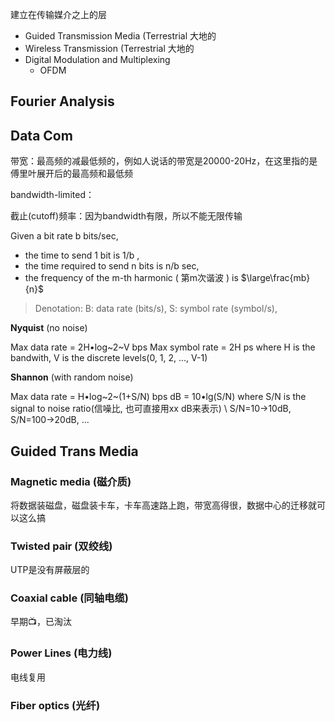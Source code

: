 建立在传输媒介之上的层

* Guided Transmission Media (Terrestrial 大地的
* Wireless Transmission (Terrestrial 大地的
* Digital Modulation and Multiplexing
    * OFDM

## Fourier Analysis

## Data Com

带宽：最高频的减最低频的，例如人说话的带宽是20000-20Hz，在这里指的是傅里叶展开后的最高频和最低频

bandwidth-limited：

截止(cutoff)频率：因为bandwidth有限，所以不能无限传输



Given a bit rate b bits/sec,

* the time to send 1 bit is 1/b ,
* the time required to send n bits is n/b sec,
* the frequency of the m-th harmonic ( 第m次谐波 ) is $\large\frac{mb}{n}$



> Denotation: B: data rate (bits/s), S: symbol rate (symbol/s),

**Nyquist** (no noise)

Max data rate = 2H•log~2~V bps
Max symbol rate = 2H ps
where H is the bandwith, V is the discrete levels(0, 1, 2, ..., V-1)



**Shannon** (with random noise)

Max data rate = H•log~2~(1+S/N) bps
dB = 10•lg(S/N)
where S/N is the signal to noise ratio(信噪比, 也可直接用xx dB来表示)
\\	S/N=10->10dB, S/N=100->20dB, ...

## Guided Trans Media

### Magnetic media (磁介质)

将数据装磁盘，磁盘装卡车，卡车高速路上跑，带宽高得很，数据中心的迁移就可以这么搞

### Twisted pair (双绞线)

UTP是没有屏蔽层的

### Coaxial cable (同轴电缆)

早期📺，已淘汰

### Power Lines (电力线)

电线复用

### Fiber optics (光纤)

